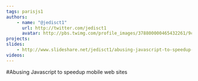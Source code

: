 ```yaml
---
tags: parisjs1
authors:
    - name: "@jedisct1"
      url: http://twitter.com/jedisct1
      avatar: http://pbs.twimg.com/profile_images/378800000465432261/9c8a36d41f9512fe9dd79eeed6eb17c4_bigger.jpeg
projects:
slides:
    - http://www.slideshare.net/jedisct1/abusing-javascript-to-speedup-mobile-web-sites
videos:
---
```

#Abusing Javascript to speedup mobile web sites
